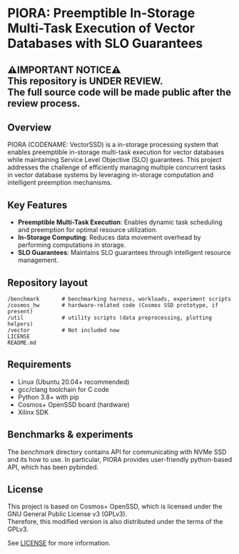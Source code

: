 
# PIORA: Preemptible In-Storage Multi-Task Execution of Vector Databases with SLO Guarantees

**⚠️IMPORTANT NOTICE⚠️**  
This repository is **UNDER REVIEW**.  
The full source code will be made public after the review process.
---

## Overview
PIORA (CODENAME: VectorSSD) is a in-storage processing system that enables preemptible in-storage multi-task execution for vector databases while maintaining Service Level Objective (SLO) guarantees.
This project addresses the challenge of efficiently managing multiple concurrent tasks in vector database systems by leveraging in-storage computation and intelligent preemption mechanisms.

## Key Features

- **Preemptible Multi-Task Execution**: Enables dynamic task scheduling and preemption for optimal resource utilization.
- **In-Storage Computing**: Reduces data movement overhead by performing computations in storage.
- **SLO Guarantees**: Maintains SLO guarantees through intelligent resource management.

## Repository layout
```
/benchmark       # benchmarking harness, workloads, experiment scripts
/cosmos_hw       # hardware-related code (Cosmos SSD prototype, if present)
/util            # utility scripts (data preprocessing, plotting helpers)
/vector          # Not included now
LICENSE
README.md
```

## Requirements
- Linux (Ubuntu 20.04+ recommended)
- gcc/clang toolchain for C code
- Python 3.8+ with pip
- Cosmos+ OpenSSD board (hardware)
- Xilinx SDK

## Benchmarks & experiments

The _benchmark_ directory contains API for communicating with NVMe SSD and its how to use.
In particular, PIORA provides user-friendly python-based API, which has been pybinded.

## License

This project is based on Cosmos+ OpenSSD, which is licensed under the GNU General Public License v3 (GPLv3).  
Therefore, this modified version is also distributed under the terms of the GPLv3.

See [LICENSE](./LICENSE) for more information.
